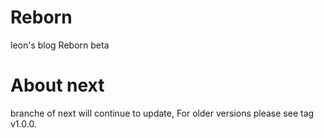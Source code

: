 # Reborn
leon's blog Reborn beta

# About next
branche of next will continue to update, For older versions please see tag v1.0.0.